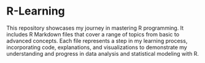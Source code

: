 # R-Learning
 This repository showcases my journey in mastering R programming. It includes R Markdown files that cover a range of topics from basic to advanced concepts. Each file represents a step in my learning process, incorporating code, explanations, and visualizations to demonstrate my understanding and progress in data analysis and statistical modeling with R.
